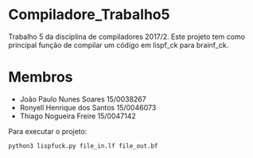 # Compiladore_Trabalho5
Trabalho 5 da disciplina de compiladores 2017/2. Este projeto tem como principal função de compilar um código em lispf_ck para brainf_ck.

# Membros
* João Paulo Nunes Soares 15/0038267
* Ronyell Henrique dos Santos 15/0046073
* Thiago Nogueira Freire 15/0047142

Para executar o projeto:
```python
python3 lispfuck.py file_in.lf file_out.bf
```


